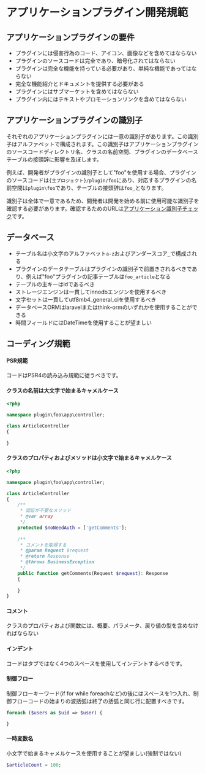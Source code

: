 # アプリケーションプラグイン開発規範

## アプリケーションプラグインの要件
- プラグインには侵害行為のコード、アイコン、画像などを含めてはならない
- プラグインのソースコードは完全であり、暗号化されてはならない
- プラグインは完全な機能を持っている必要があり、単純な機能であってはならない
- 完全な機能紹介とドキュメントを提供する必要がある
- プラグインにはサブマーケットを含めてはならない
- プラグイン内にはテキストやプロモーションリンクを含めてはならない

## アプリケーションプラグインの識別子
それぞれのアプリケーションプラグインには一意の識別子があります。この識別子はアルファベットで構成されます。この識別子はアプリケーションプラグインのソースコードディレクトリ名、クラスの名前空間、プラグインのデータベーステーブルの接頭辞に影響を及ぼします。

例えば、開発者がプラグインの識別子として"foo"を使用する場合、プラグインのソースコードは`{主プロジェクト}/plugin/foo`にあり、対応するプラグインの名前空間は`plugin\foo`であり、テーブルの接頭辞は`foo_`となります。

識別子は全体で一意であるため、開発者は開発を始める前に使用可能な識別子を確認する必要があります。確認するためのURLは[アプリケーション識別子チェック](https://www.workerman.net/app/check)です。

## データベース
- テーブル名は小文字のアルファベット`a-z`およびアンダースコア`_`で構成される
- プラグインのデータテーブルはプラグインの識別子で前置きされるべきであり、例えば"foo"プラグインの記事テーブルは`foo_article`となる
- テーブルの主キーはidであるべき
- ストレージエンジンは一貫してinnodbエンジンを使用するべき
- 文字セットは一貫してutf8mb4_general_ciを使用するべき
- データベースORMはlaravelまたはthink-ormのいずれかを使用することができる
- 時間フィールドにはDateTimeを使用することが望ましい

## コーディング規範

#### PSR規範
コードはPSR4の読み込み規範に従うべきです。

#### クラスの名前は大文字で始まるキャメルケース
```php
<?php

namespace plugin\foo\app\controller;

class ArticleController
{
    
}
```

#### クラスのプロパティおよびメソッドは小文字で始まるキャメルケース
```php
<?php

namespace plugin\foo\app\controller;

class ArticleController
{
    /**
     * 認証が不要なメソッド
     * @var array
     */
    protected $noNeedAuth = ['getComments'];
    
    /**
     * コメントを取得する
     * @param Request $request
     * @return Response
     * @throws BusinessException
     */
    public function getComments(Request $request): Response
    {
        
    }
}
```
#### コメント
クラスのプロパティおよび関数には、概要、パラメータ、戻り値の型を含めなければならない

#### インデント
コードはタブではなく4つのスペースを使用してインデントするべきです。

#### 制御フロー
制御フローキーワード(if for while foreachなど)の後にはスペースを1つ入れ、制御フローコードの始まりの波括弧は終了の括弧と同じ行に配置すべきです。
```php
foreach ($users as $uid => $user) {

}
```

#### 一時変数名
小文字で始まるキャメルケースを使用することが望ましい(強制ではない)
```php
$articleCount = 100;
```
